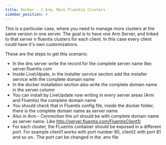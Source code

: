 ```yaml
---
title: Docker - 1 Arm, More Fluentis Clusters
sidebar_position: 4
---
```


This is a particular case, where you need to manage more clusters at the same version in one server.
The goal is to have one Arm Server, and linked to that server n fluentis clusters for each client.
In this case every client could have it's own customizations.

These are the steps to get this scenario:

- In the dns server write the record for the complete server name like: server.fluentis.com
- Inside LiveUdpate, in the installer service section add the installer service with the complete domain name
- In the docker installation section also write the complete domain name in the server column
- You can install by LiveUpdate now writing in every server areas (Arm and Fluentis) the complete domain name
- You should check that in Fluentis config file, inside the docker folder, there is the complete domain name as server name
- Also in Arm - Connection the url should be with complete domain name as server name. Like http://server.fluentis.com/FluentisClient1/
- For each cluster, the FLuentis container should be exposed in a different port. For example client1 works with port number 80, client2 with port 81 and so on.. The port can be changed in the .env file